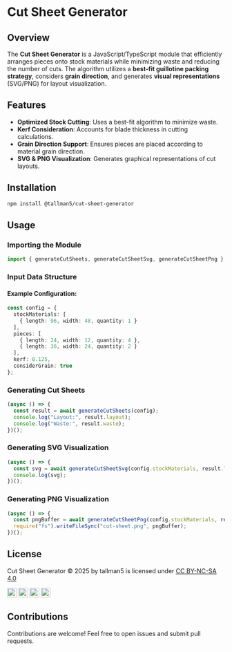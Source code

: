 # Cut Sheet Generator

## Overview
The **Cut Sheet Generator** is a JavaScript/TypeScript module that efficiently arranges pieces onto stock materials while minimizing waste and reducing the number of cuts. The algorithm utilizes a **best-fit guillotine packing strategy**, considers **grain direction**, and generates **visual representations** (SVG/PNG) for layout visualization.

## Features
- **Optimized Stock Cutting**: Uses a best-fit algorithm to minimize waste.
- **Kerf Consideration**: Accounts for blade thickness in cutting calculations.
- **Grain Direction Support**: Ensures pieces are placed according to material grain direction.
- **SVG & PNG Visualization**: Generates graphical representations of cut layouts.

## Installation
```sh
npm install @tallman5/cut-sheet-generator
```

## Usage
### Importing the Module
```typescript
import { generateCutSheets, generateCutSheetSvg, generateCutSheetPng } from "@tallman5/cut-sheet-generator";
```

### Input Data Structure
#### Example Configuration:
```typescript
const config = {
  stockMaterials: [
    { length: 96, width: 48, quantity: 1 }
  ],
  pieces: [
    { length: 24, width: 12, quantity: 4 },
    { length: 36, width: 24, quantity: 2 }
  ],
  kerf: 0.125,
  considerGrain: true
};
```

### Generating Cut Sheets
```typescript
(async () => {
  const result = await generateCutSheets(config);
  console.log("Layout:", result.layout);
  console.log("Waste:", result.waste);
})();
```

### Generating SVG Visualization
```typescript
(async () => {
  const svg = await generateCutSheetSvg(config.stockMaterials, result.layout);
  console.log(svg);
})();
```

### Generating PNG Visualization
```typescript
(async () => {
  const pngBuffer = await generateCutSheetPng(config.stockMaterials, result.layout);
  require("fs").writeFileSync("cut-sheet.png", pngBuffer);
})();
```

## License
Cut Sheet Generator © 2025 by tallman5 is licensed under [CC BY-NC-SA 4.0](https://creativecommons.org/licenses/by-nc-sa/4.0/?ref=chooser-v1)

<img style="height:22px!important;" src="https://mirrors.creativecommons.org/presskit/icons/cc.svg?ref=chooser-v1" alt="">&nbsp;<img style="height:22px!important;" src="https://mirrors.creativecommons.org/presskit/icons/by.svg?ref=chooser-v1" alt="">&nbsp;<img style="height:22px!important;" src="https://mirrors.creativecommons.org/presskit/icons/nc.svg?ref=chooser-v1" alt="">&nbsp;<img style="height:22px!important;" src="https://mirrors.creativecommons.org/presskit/icons/sa.svg?ref=chooser-v1" alt="">

## Contributions
Contributions are welcome! Feel free to open issues and submit pull requests.
